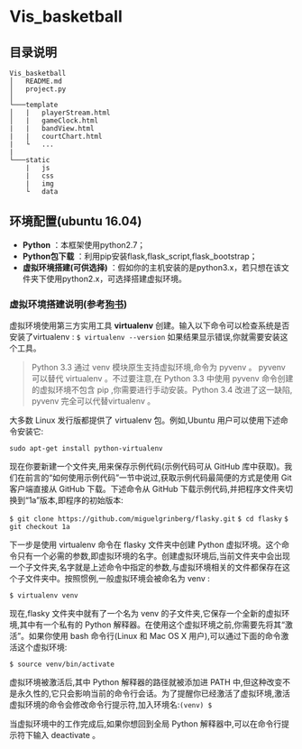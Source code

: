 # Vis_basketball

## 目录说明
```
Vis_basketball
│   README.md
│   project.py
│
└───template
│   |   playerStream.html
│   |   gameClock.html
|   |   bandView.html
|   |   courtChart.html
|   └   ...
|
└───static
    |   js
    |   css
    |   img
    └   data
```

## 环境配置(ubuntu 16.04)
- **Python** ：本框架使用python2.7；
- **Python包下载** ：利用pip安装flask,flask_script,flask_bootstrap；
- **虚拟环境搭建(可供选择)** ：假如你的主机安装的是python3.x，若只想在该文件夹下使用python2.x，可选择搭建虚拟环境。

### 虚拟环境搭建说明(参考[狗书](http://pan.baidu.com/s/1misgQbI))
虚拟环境使用第三方实用工具 **virtualenv** 创建。输入以下命令可以检查系统是否安装了virtualenv :
`$ virtualenv --version`
如果结果显示错误,你就需要安装这个工具。
>Python 3.3 通过 venv 模块原生支持虚拟环境,命令为 pyvenv 。 pyvenv 可以替代 virtualenv 。不过要注意,在 Python 3.3 中使用 pyvenv 命令创建的虚拟环境不包含 pip ,你需要进行手动安装。Python 3.4 改进了这一缺陷, pyvenv 完全可以代替virtualenv 。

大多数 Linux 发行版都提供了 virtualenv 包。例如,Ubuntu 用户可以使用下述命令安装它:

`sudo apt-get install python-virtualenv`

现在你要新建一个文件夹,用来保存示例代码(示例代码可从 GitHub 库中获取)。我们在前言的“如何使用示例代码”一节中说过,获取示例代码最简便的方式是使用 Git 客户端直接从 GitHub 下载。下述命令从 GitHub 下载示例代码,并把程序文件夹切换到“1a”版本,即程序的初始版本:

`$ git clone https://github.com/miguelgrinberg/flasky.git`
`$ cd flasky`
`$ git checkout 1a`

下一步是使用 virtualenv 命令在 flasky 文件夹中创建 Python 虚拟环境。这个命令只有一个必需的参数,即虚拟环境的名字。创建虚拟环境后,当前文件夹中会出现一个子文件夹,名字就是上述命令中指定的参数,与虚拟环境相关的文件都保存在这个子文件夹中。按照惯例,一般虚拟环境会被命名为 venv :

`$ virtualenv venv`

现在,flasky 文件夹中就有了一个名为 venv 的子文件夹,它保存一个全新的虚拟环境,其中有一个私有的 Python 解释器。在使用这个虚拟环境之前,你需要先将其“激活”。如果你使用 bash 命令行(Linux 和 Mac OS X 用户),可以通过下面的命令激活这个虚拟环境:

`$ source venv/bin/activate`

虚拟环境被激活后,其中 Python 解释器的路径就被添加进 PATH 中,但这种改变不是永久性的,它只会影响当前的命令行会话。为了提醒你已经激活了虚拟环境,激活虚拟环境的命令会修改命令行提示符,加入环境名:`(venv) $`

当虚拟环境中的工作完成后,如果你想回到全局 Python 解释器中,可以在命令行提示符下输入 deactivate 。
